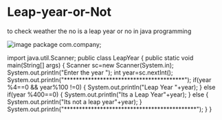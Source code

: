 # Leap-year-or-Not
to check weather the no is a leap year or no in java programming

![image](https://user-images.githubusercontent.com/58061126/127730630-b93729fd-5cd7-4309-975b-0a5b65e772ac.png)
package com.company;

import java.util.Scanner;
public class LeapYear {
    public static void main(String[] args) {
        Scanner sc=new Scanner(System.in);
        System.out.println("Enter the year ");
        int year=sc.nextInt();
        System.out.println("****************************************");
        if(year %4==0 && year%100 !=0)
        {
            System.out.println("Leap Year "+year);
        }
        else if(year %400==0)
        {
            System.out.println("Its a Leap Year"+year);
        }
        else
        {
            System.out.println("Its not a leap year"+year);
        }
        System.out.println("********************************************");
    }
}
